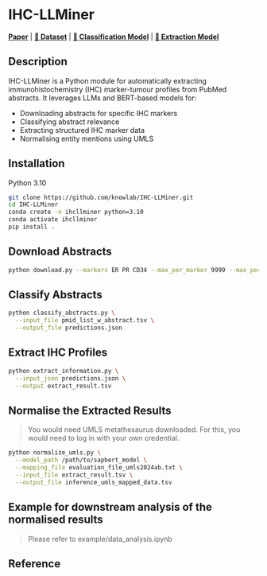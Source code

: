 # IHC-LLMiner

[**Paper**]() | 
[**🤗 Dataset**]() | 
[**🤗 Classification Model**]() |
[**🤗 Extraction Model**]()

## Description

IHC-LLMiner is a Python module for automatically extracting immunohistochemistry (IHC) marker-tumour profiles from PubMed abstracts. It leverages LLMs and BERT-based models for:
- Downloading abstracts for specific IHC markers
- Classifying abstract relevance
- Extracting structured IHC marker data
- Normalising entity mentions using UMLS

## Installation
Python 3.10
```bash
git clone https://github.com/knowlab/IHC-LLMiner.git
cd IHC-LLMiner
conda create -n ihcllminer python=3.10
conda activate ihcllminer
pip install .
```

## Download Abstracts
```bash
python download.py --markers ER PR CD34 --max_per_marker 9999 --max_per_marker --output pmid_list_w_abstract.tsv
```

## Classify Abstracts
```bash
python classify_abstracts.py \
  --input_file pmid_list_w_abstract.tsv \
  --output_file predictions.json
```

## Extract IHC Profiles
```bash
python extract_information.py \
  --input_json predictions.json \
  --output extract_result.tsv
```

## Normalise the Extracted Results
> You would need UMLS metathesaurus downloaded. For this, you would need to log in with your own credential.
> 
```bash
python normalize_umls.py \
  --model_path /path/to/sapbert_model \
  --mapping_file evaluation_file_umls2024ab.txt \
  --input_file extract_result.tsv \
  --output_file inference_umls_mapped_data.tsv
```

## Example for downstream analysis of the normalised results
> Please refer to example/data_analysis.ipynb

## Reference

```bibtex
```

